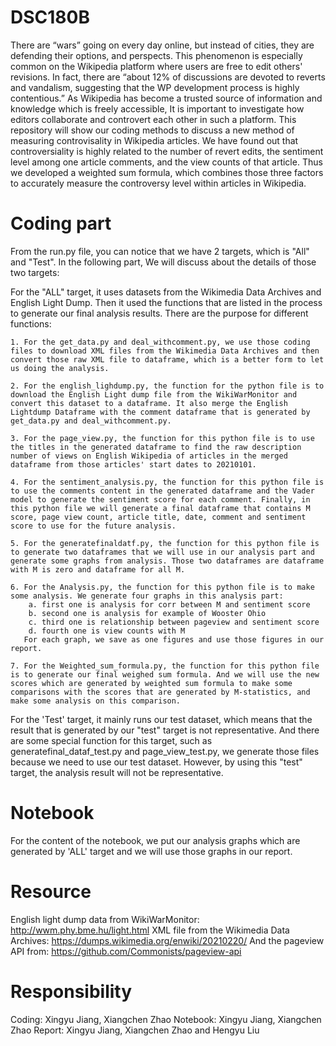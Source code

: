 # DSC180B

There are “wars” going on every day online, but instead of cities, they are defending their options, and perspects. This phenomenon is especially common on the Wikipedia platform where users are free to edit others' revisions. In fact, there are “about 12% of discussions are devoted to reverts and vandalism, suggesting that the WP development process is highly contentious.” As Wikipedia has become a trusted source of information and knowledge which is freely accessible, It is important to investigate how editors collaborate and controvert each other in such a platform. This repository will show our coding methods to discuss a new method of measuring controvisality in Wikipedia articles. We have found out that controversiality is highly related to the number of revert edits, the sentiment level among one article comments, and the view counts of that article. Thus we developed a weighted sum formula, which combines those three factors to accurately measure the controversy level within articles in Wikipedia. 


# Coding part
From the run.py file, you can notice that we have 2 targets, which is "All" and "Test". In the following part, We will discuss about the details of those two targets:

For the "ALL" target, it uses datasets from the Wikimedia Data Archives and English Light Dump. Then it used the functions that are listed in the process to generate our final analysis results. There are the purpose for different functions:

    1. For the get_data.py and deal_withcomment.py, we use those coding files to download XML files from the Wikimedia Data Archives and then convert those raw XML file to dataframe, which is a better form to let us doing the analysis. 
 
    2. For the english_lighdump.py, the function for the python file is to download the English Light dump file from the WikiWarMonitor and convert this dataset to a dataframe. It also merge the English Lightdump Dataframe with the comment dataframe that is generated by get_data.py and deal_withcomment.py. 
    
    3. For the page_view.py, the function for this python file is to use the titles in the generated dataframe to find the raw description number of views on English Wikipedia of articles in the merged dataframe from those articles' start dates to 20210101. 
    
    4. For the sentiment_analysis.py, the function for this python file is to use the comments content in the generated dataframe and the Vader model to generate the sentiment score for each comment. Finally, in this python file we will generate a final dataframe that contains M score, page view count, article title, date, comment and sentiment score to use for the future analysis. 
    
    5. For the generatefinaldatf.py, the function for this python file is to generate two dataframes that we will use in our analysis part and generate some graphs from analysis. Those two dataframes are dataframe with M is zero and dataframe for all M. 
    
    6. For the Analysis.py, the function for this python file is to make some analysis. We generate four graphs in this analysis part:
        a. first one is analysis for corr between M and sentiment score
        b. second one is analysis for example of Wooster Ohio
        c. third one is relationship between pageview and sentiment score
        d. fourth one is view counts with M
       For each graph, we save as one figures and use those figures in our report. 
       
    7. For the Weighted_sum_formula.py, the function for this python file is to generate our final weighed sum formula. And we will use the new scores which are generated by weighted sum formula to make some comparisons with the scores that are generated by M-statistics, and make some analysis on this comparison.  

For the 'Test' target, it mainly runs our test dataset, which means that the result that is generated by our "test" target is not representative. And there are some special function for this target, such as generatefinal_dataf_test.py and page_view_test.py, we generate those files because we need to use our test dataset. However, by using this "test" target, the analysis result will not be representative. 

# Notebook

For the content of the notebook, we put our analysis graphs which are generated by 'ALL' target and we will use those graphs in our report. 

# Resource

English light dump data from WikiWarMonitor: http://wwm.phy.bme.hu/light.html
XML file from the Wikimedia Data Archives: https://dumps.wikimedia.org/enwiki/20210220/
And the pageview API from: https://github.com/Commonists/pageview-api

# Responsibility

Coding: Xingyu Jiang, Xiangchen Zhao
Notebook: Xingyu Jiang, Xiangchen Zhao
Report: Xingyu Jiang, Xiangchen Zhao and Hengyu Liu
